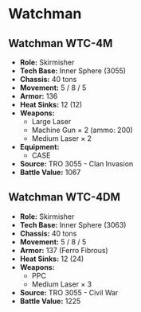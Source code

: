 # Watchman
## Watchman WTC-4M
- **Role:** Skirmisher
- **Tech Base:** Inner Sphere (3055)
- **Chassis:** 40 tons
- **Movement:** 5 / 8 / 5
- **Armor:** 136
- **Heat Sinks:** 12 (12)
- **Weapons:**
  - Large Laser
  - Machine Gun × 2 (ammo: 200)
  - Medium Laser × 2
- **Equipment:**
  - CASE
- **Source:** TRO 3055 - Clan Invasion
- **Battle Value:** 1067

## Watchman WTC-4DM
- **Role:** Skirmisher
- **Tech Base:** Inner Sphere (3063)
- **Chassis:** 40 tons
- **Movement:** 5 / 8 / 5
- **Armor:** 137 (Ferro Fibrous)
- **Heat Sinks:** 12 (24)
- **Weapons:**
  - PPC
  - Medium Laser × 3
- **Source:** TRO 3055 - Civil War
- **Battle Value:** 1225

